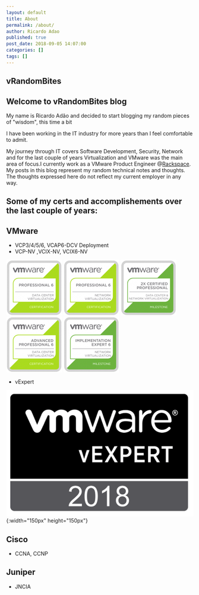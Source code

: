 ```yaml
---
layout: default
title: About
permalink: /about/
author: Ricardo Adao
published: true
post_date: 2018-09-05 14:07:00
categories: []
tags: []
---
```

## vRandomBites ##

## Welcome to vRandomBites blog ##

My name is Ricardo Adão and decided to start blogging my random pieces of "wisdom", this time a bit

I have been working in the IT industry for more years than I feel comfortable to admit.

My journey through IT covers Software Development, Security, Network and for the last couple of years Virtualization and VMware was the main area of focus.I currently work as a VMware Product Engineer @<a href="https://www.rackspace.com/">Rackspace</a>. My posts in this blog represent my random technical notes and thoughts. The thoughts expressed here do not reflect my current employer in any way.

## Some of my certs and accomplishements over the last couple of years: ##

## VMware ##
  * VCP3/4/5/6, VCAP6-DCV Deployment
  * VCP-NV ,VCIX-NV, VCIX6-NV

 ![VCP-DCV6](/assets/cert_badges/vmware_Cert_P_DCV6-150x150.png)
 ![VCP-NV6](/assets/cert_badges/vmware_Cert_P_NV6-150x150.png)
 ![2xVCP-Milestone](/assets/cert_badges/vmware_Milestone_2xVCP_DCVNV-150x150.png)
 ![VCAP-DCV6](/assets/cert_badges/vmware_Cert_AP_DCV6-150x150.png)
 ![VCIX-NV6](/assets/cert_badges/vmware_Milestone_IE_NV6-150x150.png)

  * vExpert

 ![vExpert2018](/assets/cert_badges/vExpert.2018.png){:width="150px" height="150px"}

## Cisco ##
  * CCNA, CCNP

## Juniper ##
  * JNCIA